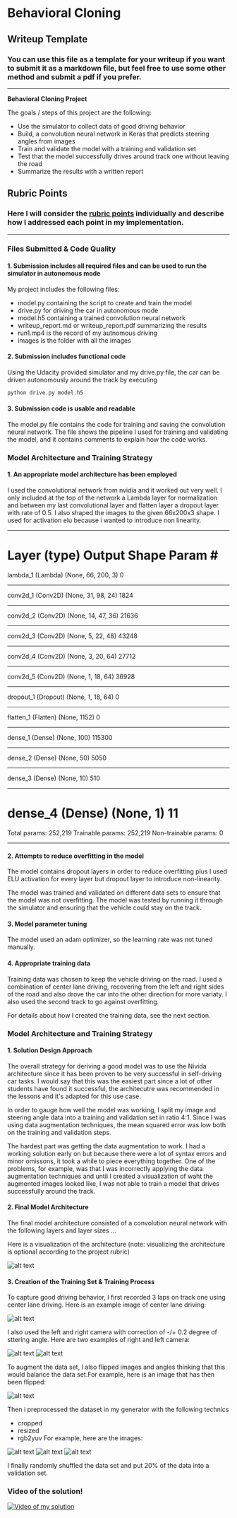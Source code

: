 # **Behavioral Cloning** 

## Writeup Template

### You can use this file as a template for your writeup if you want to submit it as a markdown file, but feel free to use some other method and submit a pdf if you prefer.

---

**Behavioral Cloning Project**

The goals / steps of this project are the following:
* Use the simulator to collect data of good driving behavior
* Build, a convolution neural network in Keras that predicts steering angles from images
* Train and validate the model with a training and validation set
* Test that the model successfully drives around track one without leaving the road
* Summarize the results with a written report


[//]: # (Image References)

[image1]: ./images/cnn-architecture.png "Model Visualization"
[image2]: ./images/center.png "Center Camera Image"
[image3]: ./images/left.png "Left Camera Image"
[image4]: ./images/right.png "Right Image"
[image5]: ./images/flip.png "Flip Image"
[image6]: ./images/crop_center.png "Crop Image"
[image7]: ./images/resized_center.png "Resized Image"
[image8]: ./images/yuv_center.png "Crop Image"

## Rubric Points
### Here I will consider the [rubric points](https://review.udacity.com/#!/rubrics/432/view) individually and describe how I addressed each point in my implementation.  

---
### Files Submitted & Code Quality

#### 1. Submission includes all required files and can be used to run the simulator in autonomous mode

My project includes the following files:
* model.py containing the script to create and train the model
* drive.py for driving the car in autonomous mode
* model.h5 containing a trained convolution neural network 
* writeup_report.md or writeup_report.pdf summarizing the results
* run1.mp4 is the record of my autnomous driving
* images is the folder with all the images

#### 2. Submission includes functional code
Using the Udacity provided simulator and my drive.py file, the car can be driven autonomously around the track by executing 
```sh
python drive.py model.h5
```

#### 3. Submission code is usable and readable

The model.py file contains the code for training and saving the convolution neural network. The file shows the pipeline I used for training and validating the model, and it contains comments to explain how the code works.

### Model Architecture and Training Strategy

#### 1. An appropriate model architecture has been employed

I used the convolutional network from nvidia and it worked out very well. I only included at the top of the network a Lambda layer for normalization and between my last convolutional layer and flatten layer a dropout layer with rate of 0.5. I also shaped the images to the given 66x200x3 shape. I used for activation elu because i wanted to introduce non linearity.
_________________________________________________________________
Layer (type)                 Output Shape              Param #   
=================================================================
lambda_1 (Lambda)            (None, 66, 200, 3)        0         
_________________________________________________________________
conv2d_1 (Conv2D)            (None, 31, 98, 24)        1824      
_________________________________________________________________
conv2d_2 (Conv2D)            (None, 14, 47, 36)        21636     
_________________________________________________________________
conv2d_3 (Conv2D)            (None, 5, 22, 48)         43248     
_________________________________________________________________
conv2d_4 (Conv2D)            (None, 3, 20, 64)         27712     
_________________________________________________________________
conv2d_5 (Conv2D)            (None, 1, 18, 64)         36928     
_________________________________________________________________
dropout_1 (Dropout)          (None, 1, 18, 64)         0         
_________________________________________________________________
flatten_1 (Flatten)          (None, 1152)              0         
_________________________________________________________________
dense_1 (Dense)              (None, 100)               115300    
_________________________________________________________________
dense_2 (Dense)              (None, 50)                5050      
_________________________________________________________________
dense_3 (Dense)              (None, 10)                510       
_________________________________________________________________
dense_4 (Dense)              (None, 1)                 11        
=================================================================
Total params: 252,219
Trainable params: 252,219
Non-trainable params: 0
_________________________________________________________________

#### 2. Attempts to reduce overfitting in the model

The model contains dropout layers in order to reduce overfitting plus I used ELU activation for every layer but dropout layer to introduce non-linearity.

The model was trained and validated on different data sets to ensure that the model was not overfitting. The model was tested by running it through the simulator and ensuring that the vehicle could stay on the track.

#### 3. Model parameter tuning

The model used an adam optimizer, so the learning rate was not tuned manually.

#### 4. Appropriate training data

Training data was chosen to keep the vehicle driving on the road. I used a combination of center lane driving, recovering from the left and right sides of the road and also drove the car into the other direction for more variaty. I also used the second track to go against overfitting.

For details about how I created the training data, see the next section. 

### Model Architecture and Training Strategy

#### 1. Solution Design Approach

The overall strategy for deriving a good model was to use the Nivida architecture since it has been proven to be very successful in self-driving car tasks. I would say that this was the easiest part since a lot of other students have found it successful, the architecutre was recommended in the lessons and it's adapted for this use case.

In order to gauge how well the model was working, I split my image and steering angle data into a training and validation set in ratio 4:1. Since I was using data augmentation techniques, the mean squared error was low both on the training and validation steps.

The hardest part was getting the data augmentation to work. I had a working solution early on but because there were a lot of syntax errors and minor omissons, it took a while to piece everything together. One of the problems, for example, was that I was incorrectly applying the data augmentation techniques and until I created a visualization of waht the augmented images looked like, I was not able to train a model that drives successfully around the track.


#### 2. Final Model Architecture

The final model architecture consisted of a convolution neural network with the following layers and layer sizes ...

Here is a visualization of the architecture (note: visualizing the architecture is optional according to the project rubric)

![alt text][image1]

#### 3. Creation of the Training Set & Training Process

To capture good driving behavior, I first recorded 3 laps on track one using center lane driving. Here is an example image of center lane driving:

![alt text][image2]

I also used the left and right camera with correction of -/+ 0.2 degree of sttering angle. Here are two examples of right and left camera:

![alt text][image3]
![alt text][image4]

To augment the data set, I also flipped images and angles thinking that this would balance the data set.For example, here is an image that has then been flipped:

![alt text][image5]

Then i preprocessed the dataset in my generator with the following technics
* cropped
* resized
* rgb2yuv
For example, here are the images:

![alt text][image6]
![alt text][image7]
![alt text][image8]

I finally randomly shuffled the data set and put 20% of the data into a validation set. 

### Video of the solution!

[![Video of my solution](https://img.youtube.com/vi/3pCsBfpuf0I/0.jpg)](https://youtu.be/3pCsBfpuf0I)
